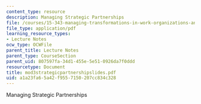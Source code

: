 ```yaml
---
content_type: resource
description: Managing Strategic Partnerships
file: /courses/15-343-managing-transformations-in-work-organizations-and-society-spring-2002/a1a23fa65a42f9557150207cc834c328_mod3strategicpartnershipslides.pdf
file_type: application/pdf
learning_resource_types:
- Lecture Notes
ocw_type: OCWFile
parent_title: Lecture Notes
parent_type: CourseSection
parent_uid: 807597fa-34d1-455e-5e51-0926da7f0ddd
resourcetype: Document
title: mod3strategicpartnershipslides.pdf
uid: a1a23fa6-5a42-f955-7150-207cc834c328
---
```

Managing Strategic Partnerships

